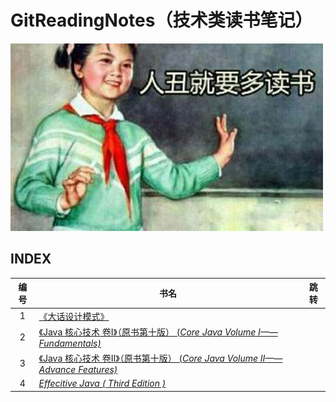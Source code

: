 # GitReadingNotes（技术类读书笔记）

![](reading.jpg)

## INDEX

| 编号 | 书名| 跳转 |
|:-:|-|-|
| 1 | [《大话设计模式》]() |   |
| 2 | [《Java 核心技术 卷I》（原书第十版） (*Core Java Volume I——Fundamentals)*]() |  |
| 3 | [《Java 核心技术 卷II》（原书第十版） (*Core Java Volume II——Advance Features)*]() |  |
| 4 | [*Effecitive Java ( Third Edition )*]() |  |


